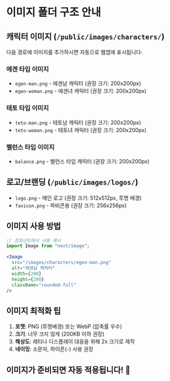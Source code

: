 # 이미지 폴더 구조 안내

## 캐릭터 이미지 (`/public/images/characters/`)

다음 경로에 이미지를 추가하시면 자동으로 웹앱에 표시됩니다:

### 에겐 타입 이미지
- `egen-man.png` - 에겐남 캐릭터 (권장 크기: 200x200px)
- `egen-woman.png` - 에겐녀 캐릭터 (권장 크기: 200x200px)

### 테토 타입 이미지  
- `teto-man.png` - 테토남 캐릭터 (권장 크기: 200x200px)
- `teto-woman.png` - 테토녀 캐릭터 (권장 크기: 200x200px)

### 밸런스 타입 이미지
- `balance.png` - 밸런스 타입 캐릭터 (권장 크기: 200x200px)

## 로고/브랜딩 (`/public/images/logos/`)

- `logo.png` - 메인 로고 (권장 크기: 512x512px, 투명 배경)
- `favicon.png` - 파비콘용 (권장 크기: 256x256px)

## 이미지 사용 방법

```jsx
// 컴포넌트에서 사용 예시
import Image from "next/image";

<Image
  src="/images/characters/egen-man.png"
  alt="에겐남 캐릭터"
  width={200}
  height={200}
  className="rounded-full"
/>
```

## 이미지 최적화 팁

1. **포맷**: PNG (투명배경) 또는 WebP (압축률 우수)
2. **크기**: 너무 크지 않게 (200KB 이하 권장)
3. **해상도**: 레티나 디스플레이 대응을 위해 2x 크기로 제작
4. **네이밍**: 소문자, 하이픈(-) 사용 권장

## 이미지가 준비되면 자동 적용됩니다! 🎨
